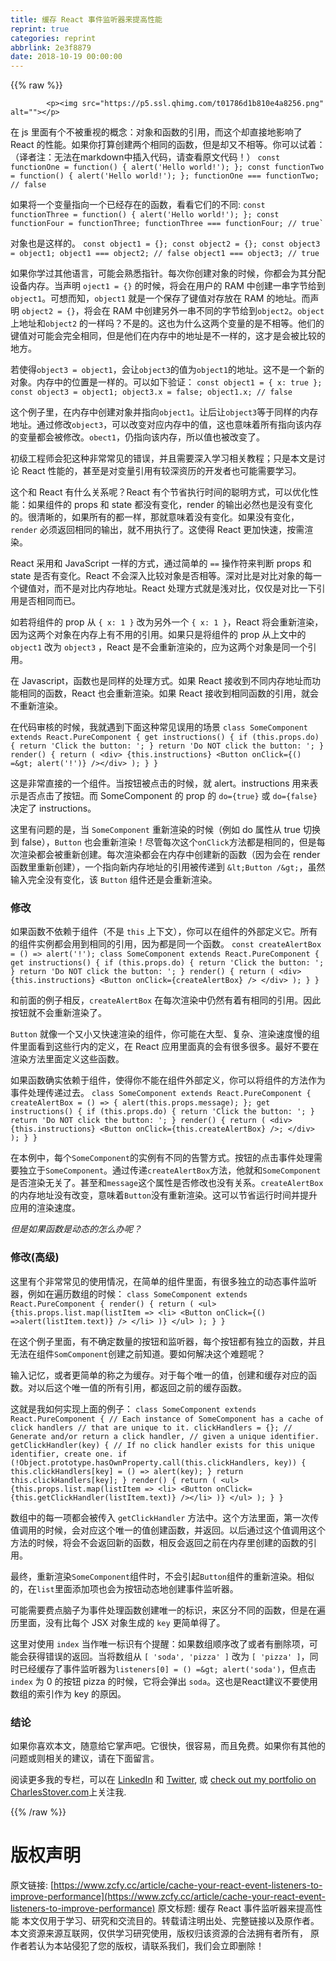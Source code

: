 ```yaml
---
title: 缓存 React 事件监听器来提高性能
reprint: true
categories: reprint
abbrlink: 2e3f8879
date: 2018-10-19 00:00:00
---
```


{{% raw %}}

            <p><img src="https://p5.ssl.qhimg.com/t01786d1b810e4a8256.png" alt=""></p>
<p>在 js 里面有个不被重视的概念：对象和函数的引用，而这个却直接地影响了 React 的性能。如果你打算创建两个相同的函数，但是却又不相等。你可以试着：（译者注：无法在markdown中插入代码，请查看原文代码！） <code>const functionOne = function() { alert('Hello world!'); }; const functionTwo = function() { alert('Hello world!'); }; functionOne === functionTwo; // false</code></p>
<p>如果将一个变量指向一个已经存在的函数，看看它们的不同: <code>const functionThree = function() { alert('Hello world!'); }; const functionFour = functionThree; functionThree === functionFour; // true`</code></p>
<p>对象也是这样的。 <code>const object1 = {}; const object2 = {}; const object3 = object1; object1 === object2; // false object1 === object3; // true</code></p>
<p>如果你学过其他语言，可能会熟悉指针。每次你创建对象的时候，你都会为其分配设备内存。当声明 <code>oject1 = {}</code> 的时候，将会在用户的 RAM 中创建一串字节给到 <code>object1</code>。可想而知，<code>object1</code> 就是一个保存了键值对存放在 RAM 的地址。而声明 <code>object2 = {}</code>，将会在 RAM 中创建另外一串不同的字节给到<code>object2</code>。<code>object</code>上地址和<code>object2</code> 的一样吗？不是的。这也为什么这两个变量的是不相等。他们的键值对可能会完全相同，但是他们在内存中的地址是不一样的，这才是会被比较的地方。</p>
<p>若使得<code>object3 = object1</code>，会让<code>object3</code>的值为<code>object1</code>的地址。这不是一个新的对象。内存中的位置是一样的。可以如下验证： <code>const object1 = { x: true }; const object3 = object1; object3.x = false; object1.x; // false</code></p>
<p>这个例子里，在内存中创建对象并指向<code>object1</code>。让后让<code>object3</code>等于同样的内存地址。通过修改<code>object3</code>，可以改变对应内存中的值，这也意味着所有指向该内存的变量都会被修改。<code>obect1</code>，仍指向该内存，所以值也被改变了。</p>
<p>初级工程师会犯这种非常常见的错误，并且需要深入学习相关教程；只是本文是讨论 React 性能的，甚至是对变量引用有较深资历的开发者也可能需要学习。</p>
<p>这个和 React 有什么关系呢？React 有个节省执行时间的聪明方式，可以优化性能：如果组件的 props 和 state 都没有变化，render 的输出必然也是没有变化的。很清晰的，如果所有的都一样，那就意味着没有变化。如果没有变化，<code>render</code> 必须返回相同的输出，就不用执行了。这使得 React 更加快速，按需渲染。</p>
<p>React 采用和 JavaScript 一样的方式，通过简单的 <code>==</code> 操作符来判断 props 和 state 是否有变化。React 不会深入比较对象是否相等。深对比是对比对象的每一个键值对，而不是对比内存地址。React 处理方式就是浅对比，仅仅是对比一下引用是否相同而已。</p>
<p>如若将组件的 prop 从 <code>{ x: 1 }</code> 改为另外一个 <code>{ x: 1 }</code>，React 将会重新渲染，因为这两个对象在内存上有不用的引用。如果只是将组件的 prop 从上文中的 <code>object1</code> 改为 <code>object3</code> ，React 是不会重新渲染的，应为这两个对象是同一个引用。</p>
<p>在 Javascript，函数也是同样的处理方式。如果 React 接收到不同内存地址而功能相同的函数，React 也会重新渲染。如果 React 接收到相同函数的引用，就会不重新渲染。</p>
<p>在代码审核的时候，我就遇到下面这种常见误用的场景 <code>class SomeComponent extends React.PureComponent { get instructions() { if (this.props.do) { return 'Click the button: '; } return 'Do NOT click the button: '; } render() { return ( &lt;div&gt; {this.instructions} &lt;Button onClick={() =&amp;gt; alert('!')} /&gt;&lt;/div&gt; ); } }</code></p>
<p>这是非常直接的一个组件。当按钮被点击的时候，就 alert。instructions 用来表示是否点击了按钮。而 SomeComponent 的 prop 的 <code>do={true}</code> 或 <code>do={false}</code> 决定了 instructions。</p>
<p>这里有问题的是，当 <code>SomeComponent</code> 重新渲染的时候（例如 do 属性从 true 切换到 false），<code>Button</code> 也会重新渲染！尽管每次这个<code>onClick</code>方法都是相同的，但是每次渲染都会被重新创建。每次渲染都会在内存中创建新的函数（因为会在 render 函数里重新创建），一个指向新内存地址的引用被传递到 <code>&amp;lt;Button /&amp;gt;</code>，虽然输入完全没有变化，该 <code>Button</code> 组件还是会重新渲染。</p>
<h3>修改</h3>
<p>如果函数不依赖于组件（不是 <code>this</code> 上下文），你可以在组件的外部定义它。所有的组件实例都会用到相同的引用，因为都是同一个函数。 <code>const createAlertBox = () =&gt; alert('!'); class SomeComponent extends React.PureComponent { get instructions() { if (this.props.do) { return 'Click the button: '; } return 'Do NOT click the button: '; } render() { return ( &lt;div&gt; {this.instructions} &lt;Button onClick={createAlertBox} /&gt; &lt;/div&gt; ); } }</code></p>
<p>和前面的例子相反，<code>createAlertBox</code> 在每次渲染中仍然有着有相同的引用。因此按钮就不会重新渲染了。</p>
<p><code>Button</code> 就像一个又小又快速渲染的组件，你可能在大型、复杂、渲染速度慢的组件里面看到这些行内的定义，在 React 应用里面真的会有很多很多。最好不要在渲染方法里面定义这些函数。</p>
<p>如果函数确实依赖于组件，使得你不能在组件外部定义，你可以将组件的方法作为事件处理传递过去。 <code>class SomeComponent extends React.PureComponent { createAlertBox = () =&gt; { alert(this.props.message); }; get instructions() { if (this.props.do) { return 'Click the button: '; } return 'Do NOT click the button: '; } render() { return ( &lt;div&gt; {this.instructions} &lt;Button onClick={this.createAlertBox} /&gt;; &lt;/div&gt; ); } }</code></p>
<p>在本例中，每个<code>SomeComponent</code>的实例有不同的告警方式。按钮的点击事件处理需要独立于<code>SomeComponent</code>。通过传递<code>createAlertBox</code>方法，他就和<code>SomeComponent</code>是否渲染无关了。甚至和<code>message</code>这个属性是否修改也没有关系。<code>createAlertBox</code> 的内存地址没有改变，意味着<code>Button</code>没有重新渲染。这可以节省运行时间并提升应用的渲染速度。</p>
<p><em>但是如果函数是动态的怎么办呢？</em></p>
<h3>修改(高级)</h3>
<p>这里有个非常常见的使用情况，在简单的组件里面，有很多独立的动态事件监听器，例如在遍历数组的时候： <code>class SomeComponent extends React.PureComponent { render() { return ( &lt;ul&gt; {this.props.list.map(listItem =&gt; &lt;li&gt; &lt;Button onClick={() =&gt;alert(listItem.text)} /&gt; &lt;/li&gt; )} &lt;/ul&gt; ); } }</code></p>
<p>在这个例子里面，有不确定数量的按钮和监听器，每个按钮都有独立的函数，并且无法在组件<code>SomComponent</code>创建之前知道。要如何解决这个难题呢？</p>
<p>输入记忆，或者更简单的称之为缓存。对于每个唯一的值，创建和缓存对应的函数。对以后这个唯一值的所有引用，都返回之前的缓存函数。</p>
<p>这就是我如何实现上面的例子： <code>class SomeComponent extends React.PureComponent { // Each instance of SomeComponent has a cache of click handlers // that are unique to it. clickHandlers = {}; // Generate and/or return a click handler, // given a unique identifier. getClickHandler(key) { // If no click handler exists for this unique identifier, create one. if (!Object.prototype.hasOwnProperty.call(this.clickHandlers, key)) { this.clickHandlers[key] = () =&gt; alert(key); } return this.clickHandlers[key]; } render() { return ( &lt;ul&gt; {this.props.list.map(listItem =&gt; &lt;li&gt; &lt;Button onClick={this.getClickHandler(listItem.text)} /&gt;&lt;/li&gt; )} &lt;/ul&gt; ); } }</code></p>
<p>数组中的每一项都会被传入 <code>getClickHandler</code> 方法中。这个方法里面，第一次传值调用的时候，会对应这个唯一的值创建函数，并返回。以后通过这个值调用这个方法的时候，将会不会返回新的函数，相反会返回之前在内存里创建的函数的引用。</p>
<p>最终，重新渲染<code>SomeComponent</code>组件时，不会引起<code>Button</code>组件的重新渲染。相似的，在<code>list</code>里面添加项也会为按钮动态地创建事件监听器。</p>
<p>可能需要费点脑子为事件处理函数创建唯一的标识，来区分不同的函数，但是在遍历里面，没有比每个 JSX 对象生成的 <code>key</code> 更简单得了。</p>
<p>这里对使用 <code>index</code> 当作唯一标识有个提醒：如果数组顺序改了或者有删除项，可能会获得错误的返回。当将数组从 <code>[ 'soda', 'pizza' ]</code> 改为 <code>[ 'pizza' ]</code>，同时已经缓存了事件监听器为<code>listeners[0] = () =&amp;gt; alert('soda')</code>，但点击 <code>index</code> 为 0 的按钮 pizza 的时候，它将会弹出 <code>soda</code>。这也是React建议不要使用数组的索引作为 key 的原因。</p>
<h3>结论</h3>
<p>如果你喜欢本文，随意给它掌声吧。它很快，很容易，而且免费。如果你有其他的问题或则相关的建议，请在下面留言。</p>
<p>阅读更多我的专栏，可以在 <a href="https://www.linkedin.com/in/charles-stover">LinkedIn</a> 和 <a href="https://twitter.com/CharlesStover">Twitter</a>, 或 <a href="https://charlesstover.com/">check out my portfolio on CharlesStover.com</a>上关注我.</p>

          
{{% /raw %}}

# 版权声明
原文链接: [https://www.zcfy.cc/article/cache-your-react-event-listeners-to-improve-performance](https://www.zcfy.cc/article/cache-your-react-event-listeners-to-improve-performance)
原文标题: 缓存 React 事件监听器来提高性能
本文仅用于学习、研究和交流目的。转载请注明出处、完整链接以及原作者。
本文资源来源互联网，仅供学习研究使用，版权归该资源的合法拥有者所有，
原作者若认为本站侵犯了您的版权，请联系我们，我们会立即删除！
